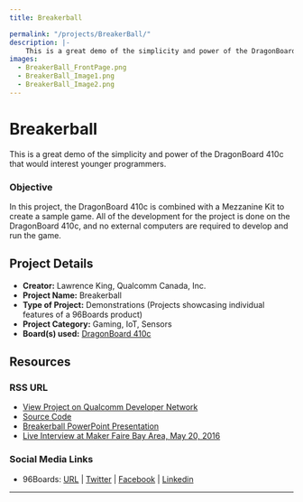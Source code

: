 ```yaml
---
title: Breakerball

permalink: "/projects/BreakerBall/"
description: |-
    This is a great demo of the simplicity and power of the DragonBoard 410c that would interest younger programmers.
images:
  - BreakerBall_FrontPage.png
  - BreakerBall_Image1.png
  - BreakerBall_Image2.png
---
```

# Breakerball

This is a great demo of the simplicity and power of the DragonBoard 410c that would interest younger programmers.

### Objective

In this project, the DragonBoard 410c is combined with a Mezzanine Kit to create a sample game. All of the development for the project is done on the DragonBoard 410c, and no external computers are required to develop and run the game.

## Project Details

- **Creator:** Lawrence King, Qualcomm Canada, Inc.
- **Project Name:** Breakerball
- **Type of Project:** Demonstrations (Projects showcasing individual features of a 96Boards product)
- **Project Category:** Gaming, IoT, Sensors
- **Board(s) used:** [DragonBoard 410c](https://www.96boards.org/product/dragonboard410c/)

## Resources

### RSS URL

- [View Project on Qualcomm Developer Network](https://developer.qualcomm.com/project/breakerball)
- [Source Code](https://github.com/lawrencek52/Breakerball)
- [Breakerball PowerPoint Presentation](https://developer.qualcomm.com/download/project/breakerball.pdf)
- [Live Interview at Maker Faire Bay Area, May 20, 2016](https://www.youtube.com/embed/d_idsVu-f7I?rel=0&width=560&height=315&wmode=transparent&iframe=true&autoplay=1)

### Social Media Links

- 96Boards: [URL](https://www.96boards.org/) &#124; [Twitter](https://twitter.com/96boards) &#124; [Facebook](https://www.facebook.com/96Boards) &#124; [Linkedin](https://www.linkedin.com/showcase/6637095/)

***

